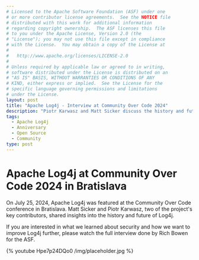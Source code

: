 ```yaml
---
# Licensed to the Apache Software Foundation (ASF) under one
# or more contributor license agreements.  See the NOTICE file
# distributed with this work for additional information
# regarding copyright ownership.  The ASF licenses this file
# to you under the Apache License, Version 2.0 (the
# "License"); you may not use this file except in compliance
# with the License.  You may obtain a copy of the License at
#
#   http://www.apache.org/licenses/LICENSE-2.0
#
# Unless required by applicable law or agreed to in writing,
# software distributed under the License is distributed on an
# "AS IS" BASIS, WITHOUT WARRANTIES OR CONDITIONS OF ANY
# KIND, either express or implied.  See the License for the
# specific language governing permissions and limitations
# under the License.
layout: post
title: "Apache Log4j - Interview at Community Over Code 2024"
description: "Piotr Karwasz and Matt Sicker discuss the history and future of Apache Log4j at the Community Over Code conference."
tags:
  - Apache Log4j
  - Anniversary
  - Open Source
  - Community
type: post
---
```


# Apache Log4j at Community Over Code 2024 in Bratislava

On July 25, 2024, Apache Log4j was featured at the Community Over Code conference in Bratislava.
Matt Sicker and Piotr Karwasz, two of the project's key contributors, shared insights into the history and future of Log4j.

If you are interested in what we learned about security and how we want to 
improve Log4j further, please watch the full interview done by Rich Bowen for
the ASF.

{% youtube Hpe7p24DQo0 /img/placeholder.jpg %}